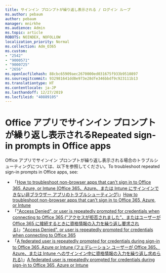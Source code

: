 ```yaml
---
title: サインイン プロンプトが繰り返し表示される / ログイン ループ
ms.author: pebaum
author: pebaum
manager: mnirkhe
ms.audience: Admin
ms.topic: article
ROBOTS: NOINDEX, NOFOLLOW
localization_priority: Normal
ms.collection: Adm_O365
ms.custom:
- "2542"
- "9000571"
- "9000725"
- "2656"
ms.openlocfilehash: 88cbc65909aec2670000ed031675f933b9510897
ms.sourcegitcommit: 932981641dd8e973e28dfe346bbdf9c923111b13
ms.translationtype: HT
ms.contentlocale: ja-JP
ms.lasthandoff: 12/27/2019
ms.locfileid: "40889105"
---
```

# <a name="repeated-sign-in-prompts-in-office-apps"></a><span data-ttu-id="b55e7-102">Office アプリでサインイン プロンプトが繰り返し表示される</span><span class="sxs-lookup"><span data-stu-id="b55e7-102">Repeated sign-in prompts in Office apps</span></span>

<span data-ttu-id="b55e7-103">Office アプリでサインイン プロンプトが繰り返し表示される場合のトラブルシューティングについては、以下を参照してください。</span><span class="sxs-lookup"><span data-stu-id="b55e7-103">To troubleshoot repeated sign-in prompts in Office apps, see:</span></span>

- <span data-ttu-id="b55e7-104">「[How to troubleshoot non-browser apps that can't sign in to Office 365, Azure, or Intune (Office 365、Azure、または Intune にサインインできない非ブラウザー アプリのトラブルシューティング)](https://support.office.com/article/how-to-troubleshoot-non-browser-apps-that-can-t-sign-in-to-office-365-azure-or-intune-3ba1b268-66f6-462c-b0e5-070f5c2603c1)」</span><span class="sxs-lookup"><span data-stu-id="b55e7-104">[How to troubleshoot non-browser apps that can't sign in to Office 365, Azure, or Intune](https://support.office.com/article/how-to-troubleshoot-non-browser-apps-that-can-t-sign-in-to-office-365-azure-or-intune-3ba1b268-66f6-462c-b0e5-070f5c2603c1)</span></span>
- <span data-ttu-id="b55e7-105">「["Access Denied", or user is repeatedly prompted for credentials when connecting to Office 365 ("アクセスが拒否されました"、またはユーザーが Office 365 に接続するときに資格情報の入力を繰り返し要求される)](https://docs.microsoft.com/office365/troubleshoot/security/access-denied-when-connect-to-office-365)」</span><span class="sxs-lookup"><span data-stu-id="b55e7-105">["Access Denied", or user is repeatedly prompted for credentials when connecting to Office 365](https://docs.microsoft.com/office365/troubleshoot/security/access-denied-when-connect-to-office-365)</span></span>
- <span data-ttu-id="b55e7-106">「[A federated user is repeatedly prompted for credentials during sign-in to Office 365, Azure or Intune (フェデレーション ユーザーが Office 365、Azure、または Intune へのサインイン中に資格情報の入力を繰り返し求められる)](https://docs.microsoft.com/office365/troubleshoot/authentication/federated-user-repeatedly-prompted-for-credentials)」</span><span class="sxs-lookup"><span data-stu-id="b55e7-106">[A federated user is repeatedly prompted for credentials during sign-in to Office 365, Azure or Intune](https://docs.microsoft.com/office365/troubleshoot/authentication/federated-user-repeatedly-prompted-for-credentials)</span></span>

